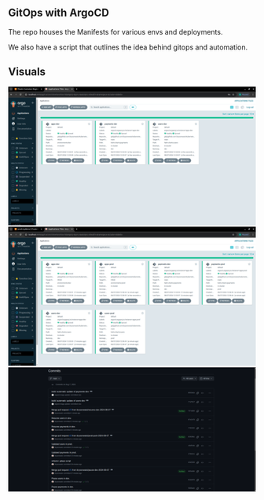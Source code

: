 ## GitOps with ArgoCD
The repo houses the Manifests for various envs and deployments.

We also have a script that outlines the idea behind gitops and automation.

## Visuals
 <img src="https://github.com/brysonwaisi/automate-deployment-with-argocd/blob/main/assets/Screenshot%20from%202024-08-07%2012-33-39.png" />

 <img src="https://github.com/brysonwaisi/automate-deployment-with-argocd/blob/main/assets/Screenshot%20from%202024-08-07%2012-39-39.png" />

 <img src="https://github.com/brysonwaisi/automate-deployment-with-argocd/blob/main/assets/Screenshot%20from%202024-08-07%2013-35-12.png" />